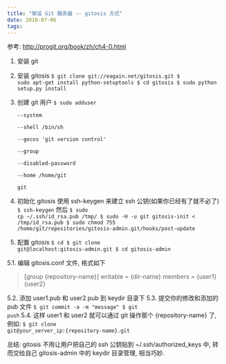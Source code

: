 ```yaml
---
title: "架设 Git 服务器 -- gitosis 方式"
date: 2010-07-06
tags:
---
```


参考: <a href="http://progit.org/book/zh/ch4-0.html">http://progit.org/book/zh/ch4-0.html</a>

1. 安装 git

2. 安装 gitosis
<code>$ git clone git://eagain.net/gitosis.git
$ sudo apt-get install python-setuptools
$ cd gitosis
$ sudo python setup.py install</code>

3. 创建 git 用户
<code>$ sudo adduser \
--system \
--shell /bin/sh \
--gecos 'git version control' \
--group \
--disabled-password \
--home /home/git \
git</code>

4. 初始化 gitosis
使用 ssh-keygen 来建立 ssh 公钥(如果你已经有了就不必了)
<code>$ ssh-keygen</code>
然后
<code>$ sudo cp ~/.ssh/id_rsa.pub /tmp/
$ sudo -H -u git gitosis-init < /tmp/id_rsa.pub
$ sudo chmod 755 /home/git/repositories/gitosis-admin.git/hooks/post-update</code>

5. 配置 gitosis
</code><code>$ cd
$ git clone git@localhost:gitosis-admin.git
$ cd gitosis-admin</code>

5.1. 编辑 gitosis.conf 文件, 格式如下
<blockquote>[group {repository-name}]
writable = {dir-name}
members =  {user1} {user2}</blockquote>

5.2. 添加 user1.pub 和 user2.pub 到 keydir 目录下
5.3. 提交你的修改和添加的 pub 文件
<code>$ git commit -a -m "message"
$ git push</code>
5.4. 这样 user1 和 user2 就可以通过 git 操作那个 {repository-name} 了, 例如:
<code>$ git clone git@your_server_ip:{repository-name}.git</code>

总结:
gitosis 不用让用户把自己的 ssh 公钥贴到 ~/.ssh/authorized_keys 中, 转而交给自己 gitosis-admin 中的 keydir 目录管理, 相当巧妙.
